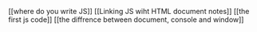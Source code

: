 
[[where do you write JS]]
[[Linking JS wiht HTML document notes]]
[[the first js code]]
[[the diffrence between document, console and window]]

